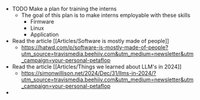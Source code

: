 - TODO Make a plan for training the interns
	- The goal of this plan is to make interns employable with these skills
		- Firmware
		- Linux
		- Application
- Read the article [[Articles/Software is mostly made of people]]
	- https://hatwd.com/p/software-is-mostly-made-of-people?utm_source=travismedia.beehiiv.com&utm_medium=newsletter&utm_campaign=your-personal-petaflop
- Read the article [[Articles/Things we learned about LLM's in 2024]]
	- https://simonwillison.net/2024/Dec/31/llms-in-2024/?utm_source=travismedia.beehiiv.com&utm_medium=newsletter&utm_campaign=your-personal-petaflop
-